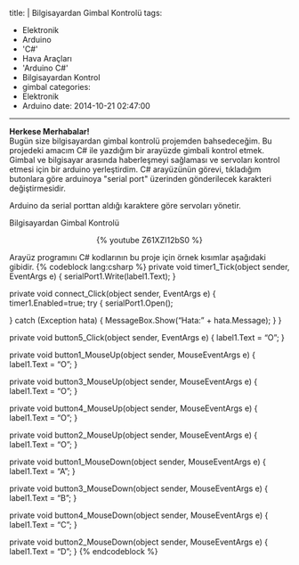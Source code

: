 title: |
  Bilgisayardan Gimbal Kontrolü
tags:
  - Elektronik
  - Arduino
  - 'C#'
  - Hava Araçları
  - 'Arduino C#'
  - Bilgisayardan Kontrol
  - gimbal
categories:
  - Elektronik
  - Arduino
date: 2014-10-21 02:47:00
---
**Herkese Merhabalar!**  
Bugün size bilgisayardan gimbal kontrolü projemden bahsedeceğim. Bu projedeki amacım C# ile yazdığım bir arayüzde gimbali kontrol etmek. Gimbal ve bilgisayar arasında haberleşmeyi sağlaması ve servoları kontrol etmesi için bir arduino yerleştirdim. C# arayüzünün görevi, tıkladığım butonlara göre arduinoya "serial port" üzerinden gönderilecek karakteri değiştirmesidir.  
<!-- more -->Arduino da serial porttan aldığı karaktere göre servoları yönetir.  

Bilgisayardan Gimbal Kontrolü

<center>{% youtube Z61XZI12bS0 %}</center>


Arayüz programını C# kodlarının bu proje için örnek kısımlar aşağıdaki gibidir.
{% codeblock lang:csharp %}
private void timer1_Tick(object sender, EventArgs e)
{
  serialPort1.Write(label1.Text);
}

private void connect_Click(object sender, EventArgs e)
{
  timer1.Enabled=true;
  try
  {
    serialPort1.Open();

  }
  catch (Exception hata)
  {
    MessageBox.Show(“Hata:” + hata.Message);
  }
}

private void button5_Click(object sender, EventArgs e)
{
  label1.Text = “O”;
}

private void button1_MouseUp(object sender, MouseEventArgs e)
{
  label1.Text = “O”;
}

private void button3_MouseUp(object sender, MouseEventArgs e)
{
  label1.Text = “O”;
}

private void button4_MouseUp(object sender, MouseEventArgs e)
{
  label1.Text = “O”;
}

private void button2_MouseUp(object sender, MouseEventArgs e)
{
  label1.Text = “O”;
}

private void button1_MouseDown(object sender, MouseEventArgs e)
{
  label1.Text = “A”;
}

private void button3_MouseDown(object sender, MouseEventArgs e)
{
  label1.Text = “B”;
}

private void button4_MouseDown(object sender, MouseEventArgs e)
{
  label1.Text = “C”;
}

private void button2_MouseDown(object sender, MouseEventArgs e)
{
  label1.Text = “D”;
}
{% endcodeblock %}


